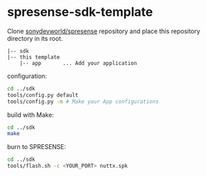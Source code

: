 # spresense-sdk-template

Clone [sonydevworld/spresense](https://github.com/sonydevworld/spresense) repository and place this repository directory in its root.

```
|-- sdk
|-- this template
    |-- app       ... Add your application
```

configuration:

```bash
cd ../sdk
tools/config.py default
tools/config.py -m # Make your App configurations
```

build with Make:

```bash
cd ../sdk
make
```

burn to SPRESENSE:

```bash
cd ../sdk
tools/flash.sh -c <YOUR_PORT> nuttx.spk
```
